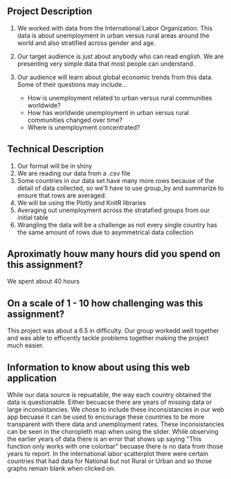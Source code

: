 
## Project Description

1. We worked with data from the International Labor Organization. This data is about unemployment in urban versus rural areas around the world and also stratified across gender and age.

2. Our target audience is just about anybody who can read english. We are presenting very simple data that most people can understand.

3. Our audience will learn about global economic trends from this data. Some of their questions may include...
	* How is unemployment related to urban versus rural communities worldwide?
	* How has worldwide unemployment in urban versus rural communities changed over time?
	* Where is unemployment concentrated?

## Technical Description

1. Our format will be in shiny
2. We are reading our data from a .csv file
3. Some countries in our data set have many more rows because of the detail of data collected, so we'll have to use group_by and summarize to ensure that rows are averaged.
4. We will be using the Plotly and KnitR libraries
5. Averaging out unemployment across the stratafied groups from our initial table
6. Wrangling the data will be a challenge as not every single country has the same amount of rows due to asymmetrical data collection

## Aproximatly houw many hours did you spend on this assignment?
   We spent about 40 hours

## On a scale of 1 - 10 how challenging was this assignment?
   This project was about a 6.5 in difficulty. Our group workedd well together and was able to efficently tackle problems together making the project much easier.

## Information to know about using this web application
   While our data source is repuatable, the way each country obtained the data is questionable. Either becuacse there are years of missing data or large inconsistancies. 
   We chose to include these inconsistancies in our web app becuase it can be used to encourage these countries to be more transparent with there data and unemployment rates. 
   These inconsistancies can be seen in the choropleth map when using the slider. While observing the earlier years of data there is an error that shows up saying
   "This function only works with one colorbar" becuase there is no data from those years to report. In the international labor scatterplot there were certain countries that had 
   data for National but not Rural or Urban and so those graphs remain blank when clicked on. 
